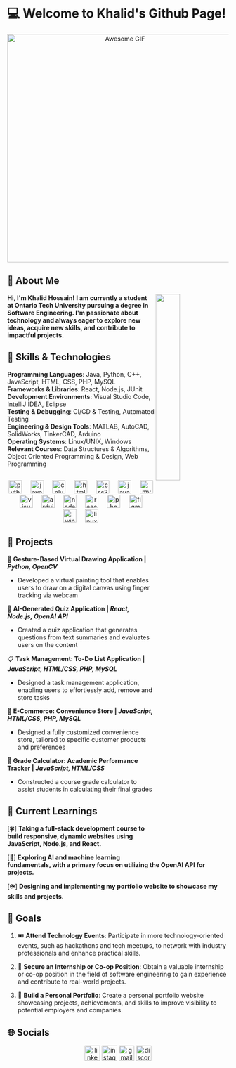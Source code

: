 # 💻 Welcome to Khalid's Github Page!

<div align="center">
  <img src="https://i.pinimg.com/originals/38/78/af/3878af3ee5751ff2fe561465cd32099c.gif" width="520" height="auto" alt="Awesome GIF" />
</div>

## 💫 About Me
<img align="right" width="33%" src="https://upload.wikimedia.org/wikipedia/commons/thumb/6/6e/OntarioTech_primary_2019.svg/1199px-OntarioTech_primary_2019.svg.png">

**Hi, I'm Khalid Hossain! I am currently a student at Ontario Tech University pursuing a degree in Software Engineering. I'm passionate about technology and always eager to explore new ideas, acquire new skills, and contribute to impactful projects.**

## 🔧 Skills & Technologies
**Programming Languages**: Java, Python, C++, JavaScript, HTML, CSS, PHP, MySQL  
**Frameworks & Libraries**: React, Node.js, JUnit  
**Development Environments**: Visual Studio Code, IntelliJ IDEA, Eclipse  
**Testing & Debugging**: CI/CD & Testing, Automated Testing  
**Engineering & Design Tools**: MATLAB, AutoCAD, SolidWorks, TinkerCAD, Arduino  
**Operating Systems**: Linux/UNIX, Windows  
**Relevant Courses**: Data Structures & Algorithms, Object Oriented Programming & Design, Web Programming

## 
<div align="center">
  <img src="https://cdn.jsdelivr.net/gh/devicons/devicon/icons/python/python-original.svg" height="30" alt="python logo" />
  <img width="12" />
  
  <img src="https://cdn.jsdelivr.net/gh/devicons/devicon/icons/java/java-original.svg" height="30" alt="java logo" />
  <img width="12" />
  
  <img src="https://cdn.jsdelivr.net/gh/devicons/devicon/icons/cplusplus/cplusplus-original.svg" height="30" alt="cplusplus logo" />
  <img width="12" />
  
  <img src="https://cdn.jsdelivr.net/gh/devicons/devicon/icons/html5/html5-original.svg" height="30" alt="html5 logo" />
  <img width="12" />
  
  <img src="https://cdn.jsdelivr.net/gh/devicons/devicon/icons/css3/css3-original.svg" height="30" alt="css3 logo" />
  <img width="12" />
  
  <img src="https://cdn.jsdelivr.net/gh/devicons/devicon/icons/javascript/javascript-original.svg" height="30" alt="javascript logo" />
  <img width="12" />
  
  <img src="https://cdn.jsdelivr.net/gh/devicons/devicon/icons/mysql/mysql-original.svg" height="30" alt="mysql logo" />
  <img width="12" />
  
  <img src="https://cdn.jsdelivr.net/gh/devicons/devicon/icons/visualstudio/visualstudio-plain.svg" height="30" alt="visualstudio logo" />
  <img width="12" />
  
  <img src="https://cdn.jsdelivr.net/gh/devicons/devicon/icons/arduino/arduino-original.svg" height="30" alt="arduino logo" />
  <img width="12" />
  
  <img src="https://cdn.jsdelivr.net/gh/devicons/devicon@latest/icons/nodejs/nodejs-original.svg" height="30" alt="nodejs logo" />
  <img width="12" />
  
  <img src="https://cdn.jsdelivr.net/gh/devicons/devicon@latest/icons/react/react-original.svg" height="30" alt="react logo" />
  <img width="12" />
  
  <img src="https://cdn.jsdelivr.net/gh/devicons/devicon@latest/icons/php/php-original.svg" height="30" alt="php logo" />
  <img width="12" />
  
  <img src="https://cdn.jsdelivr.net/gh/devicons/devicon@latest/icons/figma/figma-original.svg" height="30" alt="figma logo" />
  <img width="12" />
  
  <img src="https://cdn.jsdelivr.net/gh/devicons/devicon@latest/icons/windows11/windows11-original.svg" height="30" alt="windows11 logo" />
  <img width="12" />
  
  <img src="https://cdn.jsdelivr.net/gh/devicons/devicon/icons/linux/linux-original.svg" height="30" alt="linux logo" />
</div>

## 💼 Projects
📸 **Gesture-Based Virtual Drawing Application | *Python, OpenCV***
- Developed a virtual painting tool that enables users to draw on a digital canvas using finger tracking via webcam

🤖 **AI-Generated Quiz Application | *React, Node.js, OpenAI API***
-	Created a quiz application that generates questions from text summaries and evaluates users on the content

📋 **Task Management: To-Do List Application | *JavaScript, HTML/CSS, PHP, MySQL***
-	Designed a task management application, enabling users to effortlessly add, remove and store tasks

🏪 **E-Commerce: Convenience Store | *JavaScript, HTML/CSS, PHP, MySQL***
-	Designed a fully customized convenience store, tailored to specific customer products and preferences

💯 **Grade Calculator: Academic Performance Tracker | *JavaScript, HTML/CSS***
- Constructed a course grade calculator to assist students in calculating their final grades

## 🌱 Current Learnings
[🍀] **Taking a full-stack development course to build responsive, dynamic websites using JavaScript, Node.js, and React.**

[🌿] **Exploring AI and machine learning fundamentals, with a primary focus on utilizing the OpenAI API for projects.**

[☘️] **Designing and implementing my portfolio website to showcase my skills and projects.**

## 🚀 Goals
1. 🎟️ **Attend Technology Events**: Participate in more technology-oriented events, such as hackathons and tech meetups, to network with industry professionals and enhance practical skills.

2. 🏢 **Secure an Internship or Co-op Position**: Obtain a valuable internship or co-op position in the field of software engineering to gain experience and contribute to real-world projects.

3. 🚧 **Build a Personal Portfolio**: Create a personal portfolio website showcasing projects, achievements, and skills to improve visibility to potential employers and companies.

## 🌐 Socials
<div align="center">
  <a href="https://www.linkedin.com/in/KhalidHossainConnect/"><img src="https://img.shields.io/static/v1?message=LinkedIn&logo=linkedin&label=&color=0077B5&logoColor=white&style=for-the-badge" height="35" alt="linkedin logo" /></a>
  <a href="https://www.instagram.com/yng.kh/"><img src="https://img.shields.io/static/v1?message=Instagram&logo=instagram&label=&color=E4405F&logoColor=white&style=for-the-badge" height="35" alt="instagram logo" /></a>
  <a href="mailto:itskhalidhossain@gmail.com"><img src="https://img.shields.io/static/v1?message=Gmail&logo=gmail&label=&color=D14836&logoColor=white&style=for-the-badge" height="35" alt="gmail logo" /></a>
  <a href="https://discordapp.com/users/chqrus"><img src="https://img.shields.io/static/v1?message=Discord&logo=discord&label=&color=7289DA&logoColor=white&style=for-the-badge" height="35" alt="discord logo" /></a>
</div>
